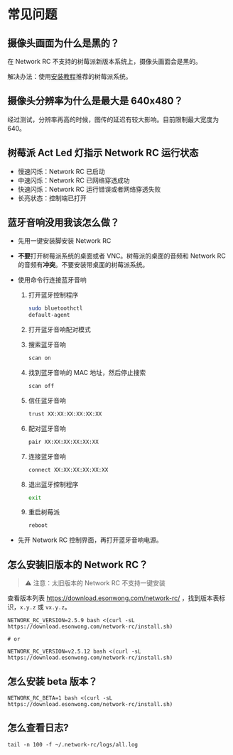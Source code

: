 # 常见问题

## 摄像头画面为什么是黑的？

在 Network RC 不支持的树莓派新版本系统上，摄像头画面会是黑的。

解决办法：使用[安装教程](./guide.md)推荐的树莓派系统。

## 摄像头分辨率为什么是最大是 640x480？

经过测试，分辨率再高的时候，图传的延迟有较大影响。目前限制最大宽度为 640。

## 树莓派 Act Led 灯指示 Network RC 运行状态

- 慢速闪烁：Network RC 已启动
- 中速闪烁：Network RC 已网络穿透成功
- 快速闪烁：Network RC 运行错误或者网络穿透失败
- 长亮状态：控制端已打开

## 蓝牙音响没用我该怎么做？

- 先用一键安装脚安装 Network RC
- **不要**打开树莓派系统的桌面或者 VNC。树莓派的桌面的音频和 Network RC 的音频有**冲突**。不要安装带桌面的树莓派系统。
- 使用命令行连接蓝牙音响

  1.  打开蓝牙控制程序

      ```bash
      sudo bluetoothctl
      default-agent
      ```

  2.  打开蓝牙音响配对模式
  3.  搜索蓝牙音响

      ```bash
      scan on
      ```

  4.  找到蓝牙音响的 MAC 地址，然后停止搜索

      ```bash
      scan off
      ```

  5.  信任蓝牙音响

      ```bash
      trust XX:XX:XX:XX:XX:XX
      ```

  6.  配对蓝牙音响

      ```bash
      pair XX:XX:XX:XX:XX:XX
      ```

  7.  连接蓝牙音响

      ```bash
      connect XX:XX:XX:XX:XX:XX
      ```

  8.  退出蓝牙控制程序
      ```bash
      exit
      ```
  9.  重启树莓派
      ```bash
      reboot
      ```

- 先开 Network RC 控制界面，再打开蓝牙音响电源。

## 怎么安装旧版本的 Network RC？

> ⚠️ 注意：太旧版本的 Network RC 不支持一键安装

查看版本列表 <https://download.esonwong.com/network-rc/> ，找到版本表标识，`x.y.z` 或 `vx.y.z`。

```shell
NETWORK_RC_VERSION=2.5.9 bash <(curl -sL https://download.esonwong.com/network-rc/install.sh)

# or

NETWORK_RC_VERSION=v2.5.12 bash <(curl -sL https://download.esonwong.com/network-rc/install.sh)

```

## 怎么安装 beta 版本？

```shell
NETWORK_RC_BETA=1 bash <(curl -sL https://download.esonwong.com/network-rc/install.sh)
```

## 怎么查看日志?

```shell
tail -n 100 -f ~/.network-rc/logs/all.log
```
